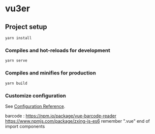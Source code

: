# vu3er

## Project setup
```
yarn install
```

### Compiles and hot-reloads for development
```
yarn serve
```

### Compiles and minifies for production
```
yarn build
```

### Customize configuration
See [Configuration Reference](https://cli.vuejs.org/config/).


barcode :
https://npm.io/package/vue-barcode-reader
https://www.npmjs.com/package/zxing-js-es6
remember ".vue" end of import components
